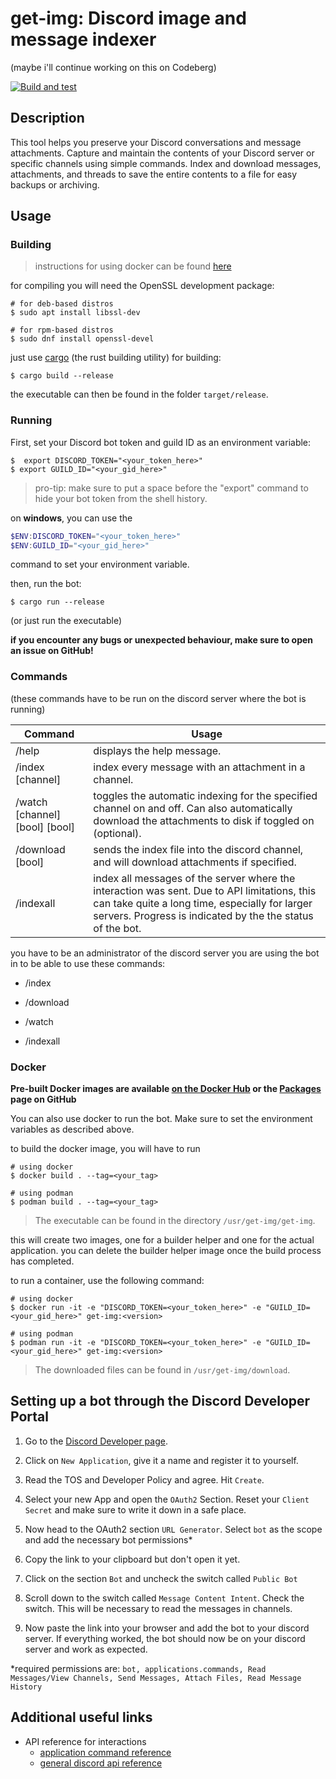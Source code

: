 # get-img: Discord image and message indexer
(maybe i'll continue working on this on Codeberg)

[![Build and test](https://github.com/ItsGamerik/get-img/actions/workflows/build.yml/badge.svg)](https://github.com/ItsGamerik/get-img/actions/workflows/build.yml)

## Description

This tool helps you preserve your Discord conversations and message attachments.
Capture and maintain the contents of your Discord server or specific channels using simple commands.
Index and download messages, attachments, and threads to save the entire contents to a file for easy backups or archiving.

## Usage
  
### Building

> instructions for using docker can be found [here](https://github.com/ItsGamerik/get-img#docker)

for compiling you will need the OpenSSL development package:
```shell
# for deb-based distros
$ sudo apt install libssl-dev

# for rpm-based distros
$ sudo dnf install openssl-devel 
```

just use [cargo](https://www.rust-lang.org/tools/install) (the rust building utility) for building:

```shell
$ cargo build --release
```

the executable can then be found in the folder `target/release`.

### Running

First, set your Discord bot token and guild ID as an environment variable:

```shell
$  export DISCORD_TOKEN="<your_token_here>"
$ export GUILD_ID="<your_gid_here>"
```

> pro-tip: make sure to put a space before the "export" command to hide your bot token from the shell history.

on **windows**, you can use the

```powershell
$ENV:DISCORD_TOKEN="<your_token_here>"
$ENV:GUILD_ID="<your_gid_here>"
```

command to set your environment variable.


then, run the bot:

```shell
$ cargo run --release
```

(or just run the executable)

**if you encounter any bugs or unexpected behaviour, make sure to open an issue on GitHub!**

### Commands

(these commands have to be run on the discord server where the bot is running)

| Command                        | Usage                                                                                                                                                                                                        |
|--------------------------------|--------------------------------------------------------------------------------------------------------------------------------------------------------------------------------------------------------------|
| /help                          | displays the help message.                                                                                                                                                                                   |
| /index [channel]               | index every message with an attachment in a channel.                                                                                                                                                         |
| /watch [channel] [bool] [bool] | toggles the automatic indexing for the specified channel on and off. Can also automatically download the attachments to disk if toggled on (optional).                                                       |
| /download [bool]               | sends the index file into the discord channel, and will download attachments if specified.                                                                                                                   |
| /indexall                      | index all messages of the server where the interaction was sent. Due to API limitations, this can take quite a long time, especially for larger servers. Progress is indicated by the the status of the bot. |

you have to be an administrator of the discord server you are using the bot in to be able to use these commands:  

- /index

- /download

- /watch

- /indexall

### Docker

**Pre-built Docker images are available [on the Docker Hub](https://hub.docker.com/r/gamerik/get-img) or the [Packages](https://github.com/ItsGamerik?tab=packages&repo_name=get-img) page on GitHub**

You can also use docker to run the bot. Make sure to set the environment variables as described above.

to build the docker image, you will have to run
```shell
# using docker
$ docker build . --tag=<your_tag>

# using podman
$ podman build . --tag=<your_tag>
```
> The executable can be found in the directory `/usr/get-img/get-img`.

this will create two images, one for a builder helper and one for the actual application.
you can delete the builder helper image once the build process has completed. 

to run a container, use the following command:
```shell
# using docker
$ docker run -it -e "DISCORD_TOKEN=<your_token_here>" -e "GUILD_ID=<your_gid_here>" get-img:<version>

# using podman
$ podman run -it -e "DISCORD_TOKEN=<your_token_here>" -e "GUILD_ID=<your_gid_here>" get-img:<version>
```
> The downloaded files can be found in `/usr/get-img/download`.

## Setting up a bot through the Discord Developer Portal

1. Go to the [Discord Developer page](https://discord.com/developers/applications).

2. Click on `New Application`, give it a name and register it to yourself.

3. Read the TOS and Developer Policy and agree. Hit `Create`.

4. Select your new App and open the `OAuth2` Section. Reset your `Client Secret` and make sure to write it down in a safe place.

5. Now head to the OAuth2 section `URL Generator`. Select `bot` as the scope and add the necessary bot permissions*

6. Copy the link to your clipboard but don't open it yet.

7. Click on the section `Bot` and uncheck the switch called `Public Bot`

8. Scroll down to the switch called `Message Content Intent`. Check the switch. This will be necessary to read the messages in channels.

9. Now paste the link into your browser and add the bot to your discord server. If everything worked, the bot should now be on your discord server and work as expected.


*required permissions are: `bot, applications.commands, Read Messages/View Channels, Send Messages, Attach Files, Read Message History`

## Additional useful links

- API reference for interactions
  - [application command reference](https://discord.com/developers/docs/interactions/application-commands)
  - [general discord api reference](https://discord.com/developers/docs/reference)
